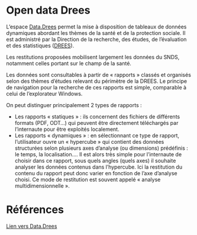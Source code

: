 # Open data Drees
<!-- SPDX-License-Identifier: MPL-2.0 -->

L’espace [Data.Drees](http://www.data.drees.sante.gouv.fr/ReportFolders/reportFolders.aspx?sCS_referer=&sCS_ChosenLang=fr) permet la mise à disposition de tableaux de données dynamiques abordant les thèmes de la santé et de la protection sociale. Il est administré par la Direction de la recherche, des études, de l’évaluation et des statistiques ([DREES](../glossaire/drees.md)).

Les restitutions proposées mobilisent largement les données du SNDS, notamment celles portant sur le champ de la santé.

Les données sont consultables à partir de « rapports » classés et organisés selon des
thèmes d’études relevant du périmètre de la DREES. Le principe de navigation pour la
recherche de ces rapports est simple, comparable à celui de l’explorateur Windows.

On peut distinguer principalement 2 types de rapports :
- Les rapports « statiques » : ils concernent des fichiers de différents formats (PDF,
ODT…) qui peuvent être directement téléchargés par l’internaute pour être exploités
localement.
- Les rapports « dynamiques » : en sélectionnant ce type de rapport, l’utilisateur ouvre
un « hypercube » qui contient des données structurées selon plusieurs axes
d’analyse (ou dimensions) prédéfinis : le temps, la localisation…. Il est alors très
simple pour l’internaute de choisir dans ce rapport, sous quels angles (quels axes) il
souhaite analyser les données contenus dans l’hypercube. Ici la restitution du
contenu du rapport peut donc varier en fonction de l’axe d’analyse choisi. Ce mode
de restitution est souvent appelé « analyse multidimensionnelle ».

# Références
[Lien vers Data.Drees](http://www.data.drees.sante.gouv.fr/ReportFolders/reportFolders.aspx?sCS_referer=&sCS_ChosenLang=fr)
